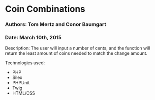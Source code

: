 # Coin Combinations

### Authors: Tom Mertz and Conor Baumgart

### Date: March 10th, 2015

Description: The user will input a number of cents, and the function will return
the least amount of coins needed to match the change amount.

Technologies used:

* PHP
* Silex
* PHPUnit
* Twig
* HTML/CSS
